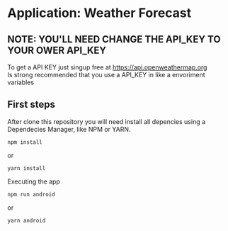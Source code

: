 # Application: Weather Forecast

## NOTE: YOU'LL NEED CHANGE THE API_KEY TO YOUR OWER API_KEY
To get a API KEY just singup free at https://api.openweathermap.org  
Is strong recommended that you use a API_KEY in like a envoriment variables

## First steps
After clone this repository you will need install all depencies using a Dependecies Manager, like NPM or YARN.  

`npm install`  

 or  
 
`yarn install`

Executing the app

`npm run android`  

 or  
 
`yarn android`
